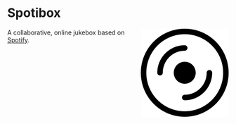 # Spotibox

<img src="images/logo.png" align="right">

A collaborative, online jukebox based on [Spotify](https://open.spotify.com).